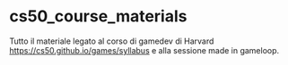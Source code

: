 # cs50_course_materials
Tutto il materiale legato al corso di gamedev di Harvard https://cs50.github.io/games/syllabus e alla sessione made in gameloop.
